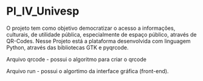 # PI_IV_Univesp
O projeto tem como objetivo democratizar o acesso a informações, culturais, de utilidade pública, especialmente de espaço público, através de QR-Codes. Nesse Projeto está a plataforma desenvolvida com linguagem Python, através das bibliotecas GTK e pyqrcode.


Arquivo qrcode - possui o algoritmo para criar o qrcode

Arquivo run - possui o algortimo da interface gráfica (front-end).
